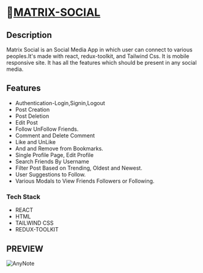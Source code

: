 #  🔗[MATRIX-SOCIAL](https://matrix-social.netlify.app/)

## Description
Matrix Social is an Social Media App in which user can connect to various 
peoples.It's made with react, redux-toolkit, and Tailwind Css.
It is mobile responsive site. It has all the features which should be present in any social media.
## Features
+ Authentication-Login,Signin,Logout
+ Post Creation
+ Post Deletion
+ Edit Post
+ Follow UnFollow Friends.
+ Comment and Delete Comment
+ Like and UnLike
+ And and Remove from Bookmarks.
+ Single Profile Page, Edit Profile
+ Search Friends By Username
+ Filter Post Based on Trending, Oldest and Newest.
+ User Suggestions to Follow.
+ Various Modals to View Friends Followers or Following.

### Tech Stack
+ REACT
+ HTML
+ TAILWIND CSS
+ REDUX-TOOLKIT

## PREVIEW

![AnyNote](https://res.cloudinary.com/ds6cgk1wy/image/upload/v1653068502/umyoeusdsuszpkbpgrf6.gif)



